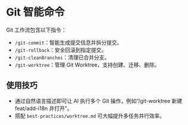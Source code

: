 # Git 智能命令

Git 工作流包含以下指令：

- `/git-commit`：智能生成提交信息并拆分提交。
- `/git-rollback`：安全回滚到指定提交。
- `/git-cleanBranches`：清理已合并分支。
- `/git-worktree`：管理 Git Worktree，支持创建、迁移、删除。

## 使用技巧

- 通过自然语言描述即可让 AI 执行多个 Git 操作，例如“/git-worktree 新建 feat/add-i18n 并打开”。
- 搭配 `best-practices/worktree.md` 可大幅提升多任务并行效率。
